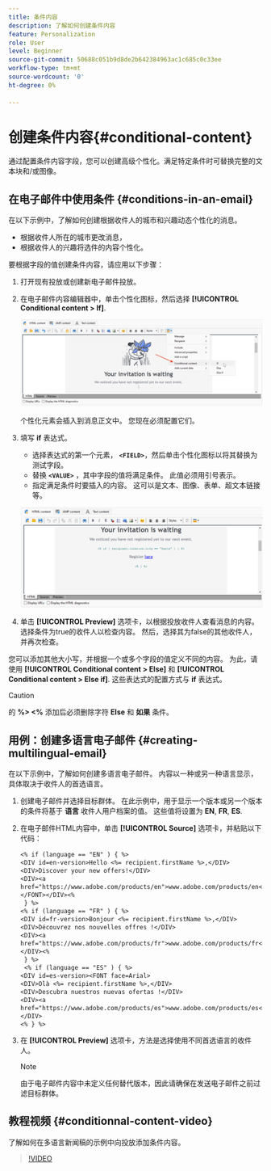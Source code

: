 ```yaml
---
title: 条件内容
description: 了解如何创建条件内容
feature: Personalization
role: User
level: Beginner
source-git-commit: 50688c051b9d8de2b642384963ac1c685c0c33ee
workflow-type: tm+mt
source-wordcount: '0'
ht-degree: 0%

---
```



# 创建条件内容{#conditional-content}

通过配置条件内容字段，您可以创建高级个性化。满足特定条件时可替换完整的文本块和/或图像。


## 在电子邮件中使用条件 {#conditions-in-an-email}

在以下示例中，了解如何创建根据收件人的城市和兴趣动态个性化的消息。

* 根据收件人所在的城市更改消息，
* 根据收件人的兴趣将选件的内容个性化。

要根据字段的值创建条件内容，请应用以下步骤：

1. 打开现有投放或创建新电子邮件投放。
1. 在电子邮件内容编辑器中，单击个性化图标，然后选择 **[!UICONTROL Conditional content > If]**.

   ![插入条件](assets/condition-insert.png)

   个性化元素会插入到消息正文中。 您现在必须配置它们。

1. 填写 **if** 表达式。

   * 选择表达式的第一个元素， **`<FIELD>`**，然后单击个性化图标以将其替换为测试字段。
   * 替换 **`<VALUE>`** ，其中字段的值将满足条件。 此值必须用引号表示。
   * 指定满足条件时要插入的内容。 这可以是文本、图像、表单、超文本链接等。

   ![电子邮件中的条件](assets/condition-in-email.png)

1. 单击 **[!UICONTROL Preview]** 选项卡，以根据投放收件人查看消息的内容。 选择条件为true的收件人以检查内容。 然后，选择其为false的其他收件人，并再次检查。

您可以添加其他大小写，并根据一个或多个字段的值定义不同的内容。 为此，请使用 **[!UICONTROL Conditional content > Else]** 和 **[!UICONTROL Conditional content > Else if]**. 这些表达式的配置方式与 **if** 表达式。

>[!CAUTION]
>
>的 **%> &lt;%** 添加后必须删除字符 **Else** 和 **如果** 条件。


## 用例：创建多语言电子邮件 {#creating-multilingual-email}

在以下示例中，了解如何创建多语言电子邮件。 内容以一种或另一种语言显示，具体取决于收件人的首选语言。

1. 创建电子邮件并选择目标群体。 在此示例中，用于显示一个版本或另一个版本的条件将基于 **语言** 收件人用户档案的值。 这些值将设置为 **EN**, **FR**, **ES**.
1. 在电子邮件HTML内容中，单击 **[!UICONTROL Source]** 选项卡，并粘贴以下代码：

   ```
   <% if (language == "EN" ) { %>
   <DIV id=en-version>Hello <%= recipient.firstName %>,</DIV>
   <DIV>Discover your new offers!</DIV>
   <DIV><a href="https://www.adobe.com/products/en">www.adobe.com/products/en</A></FONT></DIV><%
    } %>
   <% if (language == "FR" ) { %>
   <DIV id=fr-version>Bonjour <%= recipient.firstName %>,</DIV>
   <DIV>Découvrez nos nouvelles offres !</DIV>
   <DIV><a href="https://www.adobe.com/products/fr">www.adobe.com/products/fr</A></DIV><%
    } %>
    <% if (language == "ES" ) { %>
   <DIV id=es-version><FONT face=Arial>
   <DIV>Olà <%= recipient.firstName %>,</DIV>
   <DIV>Descubra nuestros nuevas ofertas !</DIV>
   <DIV><a href="https://www.adobe.com/products/es">www.adobe.com/products/es</A></DIV>
   <% } %>
   ```

1. 在 **[!UICONTROL Preview]** 选项卡，方法是选择使用不同首选语言的收件人。

   >[!NOTE]
   >
   >由于电子邮件内容中未定义任何替代版本，因此请确保在发送电子邮件之前过滤目标群体。

## 教程视频 {#conditionnal-content-video}

了解如何在多语言新闻稿的示例中向投放添加条件内容。

>[!VIDEO](https://video.tv.adobe.com/v/335682?quality=12)

